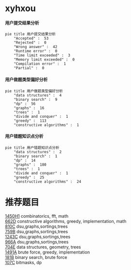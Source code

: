 # xyhxou

<!-- tabs:start -->



#### **用户提交结果分析**

```mermaid
pie title 用户提交结果分析
    "Accepted" :  53
    "Rejected" :  0
    "Wrong answer" :  42
    "Runtime error" :  0
    "Time limit exceeded" :  3
    "Memory limit exceeded" :  0
    "Compilation error" :  1
    "Partial" :  0
```

#### **用户做题类型偏好分析**

```mermaid
pie title 用户做题类型偏好分析
    "data structures" :  4
    "binary search" :  9
    "dp" :  56
    "graphs" :  16
    "trees" :  1
    "divide and conquer" :  1
    "greedy" :  113
    "constructive algorithms" :  1
```
#### **用户错题知识点分析**

```mermaid
pie title 用户错题知识点分析
    "data structures" :  2
    "binary search" :  1
    "dp" :  14
    "graphs" :  180
    "trees" :  1
    "divide and conquer" :  1
    "greedy" :  25
    "constructive algorithms" :  24
```



<!-- tabs:end -->
# 推荐题目
[1450H1](https://codeforces.com/contest/1450H/problem/1)		combinatorics,
                        fft,
                        math		  
[662D](https://codeforces.com/contest/662/problem/D)		constructive algorithms,
                        greedy,
                        implementation,
                        math		  
[810C](https://codeforces.com/contest/810/problem/C)		dsu,graphs,sortings,trees		  
[759B](https://codeforces.com/contest/759/problem/B)		dsu,graphs,sortings,trees		  
[1243C](https://codeforces.com/contest/1243/problem/C)		dsu,graphs,sortings,trees		  
[966A](https://codeforces.com/contest/966/problem/A)		dsu,graphs,sortings,trees		  
[704E](https://codeforces.com/contest/704/problem/E)		data structures,
                        geometry,
                        trees		  
[1491A](https://codeforces.com/contest/1491/problem/A)		brute force,
                        greedy,
                        implementation		  
[181B](https://codeforces.com/contest/181/problem/B)		binary search,
                        brute force		  
[107C](https://codeforces.com/contest/107/problem/C)		bitmasks,
                        dp		  
